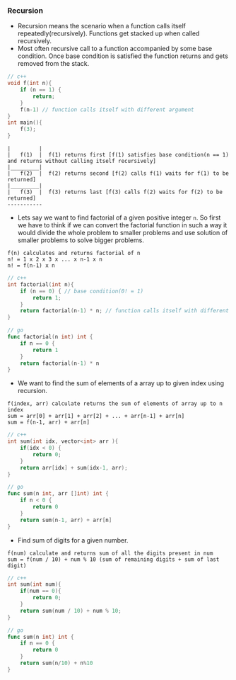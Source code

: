 ### Recursion
* Recursion means the scenario when a function calls itself repeatedly(recursively). Functions get stacked up when called recursively. 
* Most often recursive call to a function accompanied by some base condition. Once base condition is satisfied the function returns and gets removed from the stack.
```cpp
// c++
void f(int n){
    if (n == 1) {
        return;
    }
    f(n-1) // function calls itself with different argument
}
int main(){
    f(3);
}
```
```
|         |
|   f(1)  |  f(1) returns first [f(1) satisfies base condition(n == 1) and returns without calling itself recursively]
|_________|
|   f(2)  |  f(2) returns second [f(2) calls f(1) waits for f(1) to be returned]
|_________|
|   f(3)  |  f(3) returns last [f(3) calls f(2) waits for f(2) to be returned]
-----------
```
* Lets say we want to find factorial of a given positive integer `n`. So first we have to think if we can convert the factorial function in such a way it would divide the whole problem to smaller problems and use solution of smaller problems to solve bigger problems.
```
f(n) calculates and returns factorial of n
n! = 1 x 2 x 3 x ... x n-1 x n
n! = f(n-1) x n
```
```cpp
// c++
int factorial(int n){
    if (n == 0) { // base condition(0! = 1)
        return 1;
    }
    return factorial(n-1) * n; // function calls itself with different argument
}
```
```go
// go
func factorial(n int) int {
	if n == 0 {
		return 1
	}
	return factorial(n-1) * n
}
```
* We want to find the sum of elements of a array up to given index using recursion.
```
f(index, arr) calculate returns the sum of elements of array up to n index
sum = arr[0] + arr[1] + arr[2] + ... + arr[n-1] + arr[n]
sum = f(n-1, arr) + arr[n]
```
```cpp
// c++
int sum(int idx, vector<int> arr ){
    if(idx < 0) {
        return 0;
    }
    return arr[idx] + sum(idx-1, arr);
}
```
```go
// go
func sum(n int, arr []int) int {
	if n < 0 {
		return 0
	}
	return sum(n-1, arr) + arr[n]
}
``` 
* Find sum of digits for a given number.
```
f(num) calculate and returns sum of all the digits present in num
sum = f(num / 10) + num % 10 (sum of remaining digits + sum of last digit)
```
```cpp
// c++
int sum(int num){
    if(num == 0){
        return 0;
    }
    return sum(num / 10) + num % 10;
}
```
```go
// go
func sum(n int) int {
	if n == 0 {
		return 0
	}
	return sum(n/10) + n%10
}
```